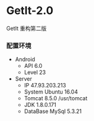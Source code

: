 # GetIt-2.0
GetIt 重构第二版

### 配置环境
 - Android 
   - API 6.0
   - Level 23
 - Server
   - IP 47.93.203.213
   - System Ubuntu 16.04
   - Tomcat 8.5.0  /usr/tomcat
   - JDK 1.8.0.171
   - DataBase MySql 5.3.21
